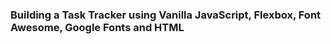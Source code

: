 ### Building a Task Tracker using Vanilla JavaScript, Flexbox, Font Awesome, Google Fonts  and HTML

